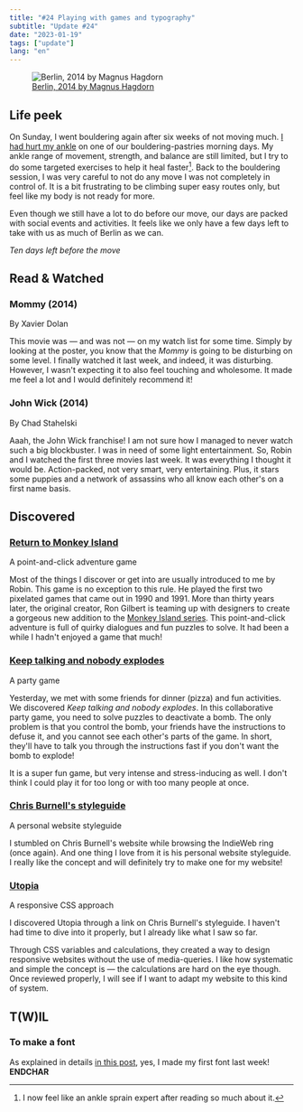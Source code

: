 ```yaml
---
title: "#24 Playing with games and typography"
subtitle: "Update #24"
date: "2023-01-19"
tags: ["update"]
lang: "en"
---
```


<figure>
 <img src="https://upload.wikimedia.org/wikipedia/commons/thumb/d/d0/Berlin%2C_2014_%2814771166515%29.jpg/2560px-Berlin%2C_2014_%2814771166515%29.jpg" alt="Berlin, 2014 by Magnus Hagdorn" />
 <figcaption><a href="https://www.flickr.com/photos/hagdorned/14771166515/">Berlin, 2014 by Magnus Hagdorn</a>
 </figcaption>
</figure>

## Life peek

On Sunday, I went bouldering again after six weeks of not moving much. [I had hurt my ankle](/posts/19-sprained-ankle-and-interactive-fiction/) on one of our bouldering-pastries morning days. My ankle range of movement, strength, and balance are still limited, but I try to do some targeted exercises to help it heal faster[^1]. Back to the bouldering session, I was very careful to not do any move I was not completely in control of. It is a bit frustrating to be climbing super easy routes only, but feel like my body is not ready for more.

Even though we still have a lot to do before our move, our days are packed with social events and activities. It feels like we only have a few days left to take with us as much of Berlin as we can.

_Ten days left before the move_

[^1]: I now feel like an ankle sprain expert after reading so much about it.

## Read & Watched

### Mommy (2014)

<p class="label">By Xavier Dolan</p>

This movie was — and was not — on my watch list for some time. Simply by looking at the poster, you know that the <cite>Mommy</cite> is going to be disturbing on some level. I finally watched it last week, and indeed, it was disturbing. However, I wasn't expecting it to also feel touching and wholesome. It made me feel a lot and I would definitely recommend it!

### John Wick (2014)

<p class="label">By Chad Stahelski</p>

Aaah, the John Wick franchise! I am not sure how I managed to never watch such a big blockbuster. I was in need of some light entertainment. So, Robin and I watched the first three movies last week. It was everything I thought it would be. Action-packed, not very smart, very entertaining. Plus, it stars some puppies and a network of assassins who all know each other's on a first name basis.

## Discovered

### [Return to Monkey Island](https://returntomonkeyisland.com/)

<p class="label">A point-and-click adventure game</p>

Most of the things I discover or get into are usually introduced to me by Robin. This game is no exception to this rule. He played the first two pixelated games that came out in 1990 and 1991. More than thirty years later, the original creator, Ron Gilbert is teaming up with designers to create a gorgeous new addition to the [Monkey Island series](https://en.wikipedia.org/wiki/Monkey_Island). This point-and-click adventure is full of quirky dialogues and fun puzzles to solve. It had been a while I hadn't enjoyed a game that much!

### [Keep talking and nobody explodes](https://keeptalkinggame.com/)

<p class="label">A party game</p>

Yesterday, we met with some friends for dinner (pizza) and fun activities. We discovered <cite>Keep talking and nobody explodes</cite>. In this collaborative party game, you need to solve puzzles to deactivate a bomb. The only problem is that you control the bomb, your friends have the instructions to defuse it, and you cannot see each other's parts of the game. In short, they'll have to talk you through the instructions fast if you don't want the bomb to explode!

It is a super fun game, but very intense and stress-inducing as well. I don't think I could play it for too long or with too many people at once.

### [Chris Burnell's styleguide](https://chrisburnell.com/styleguide/)

<p class="label">A personal website styleguide</p>

I stumbled on Chris Burnell's website while browsing the IndieWeb ring (once again). And one thing I love from it is his personal website styleguide. I really like the concept and will definitely try to make one for my website!

### [Utopia](https://utopia.fyi/)

<p class="label">A responsive CSS approach</p>

I discovered Utopia through a link on Chris Burnell's styleguide. I haven't had time to dive into it properly, but I already like what I saw so far.

Through CSS variables and calculations, they created a way to design responsive websites without the use of media-queries. I like how systematic and simple the concept is — the calculations are hard on the eye though. Once reviewed properly, I will see if I want to adapt my website to this kind of system.

## T(W)IL

### To make a font

As explained in details [in this post](/posts/i-made-a-font/), yes, I made my first font last week! **ENDCHAR**
